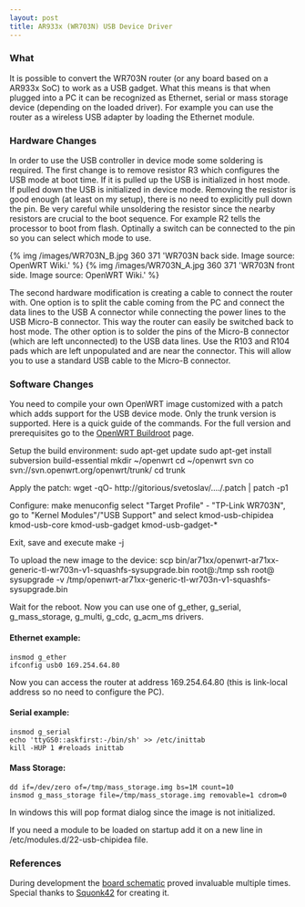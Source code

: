 ```yaml
---
layout: post
title: AR933x (WR703N) USB Device Driver
---
```


### What ###

It is possible to convert the WR703N router (or any board based on a AR933x SoC) 
to work as a USB gadget. What this means is that when plugged into a PC 
it can be recognized as Ethernet, serial or mass storage device 
(depending on the loaded driver). For example you can use the router as a
wireless USB adapter by loading the Ethernet module.

### Hardware Changes ###

In order to use the USB controller in device mode some soldering is required. 
The first change is to remove resistor R3 which configures the USB mode 
at boot time. If it is pulled up the USB is initialized in host mode. 
If pulled down the USB is initialized in device mode. Removing the resistor 
is good enough (at least on my setup), there is no need to explicitly pull down
the pin. Be very careful while unsoldering the resistor since the nearby 
resistors are crucial to the boot sequence. For example R2 tells the processor
to boot from flash. Optinally a switch can be connected to the pin so you can 
select which mode to use.

{% img /images/WR703N_B.jpg 360 371 'WR703N back side.  Image source: OpenWRT Wiki.' %}
{% img /images/WR703N_A.jpg 360 371 'WR703N front side. Image source: OpenWRT Wiki.' %}

The second hardware modification is creating a cable to connect the router with.
One option is to split the cable coming from the PC and connect the data lines
to the USB A connector while connecting the power lines to the USB Micro-B 
connector. This way the router can easily be switched back to host mode.
The other option is to solder the pins of the Micro-B connector 
(which are left unconnected) to the USB data lines. Use the R103
and R104 pads which are left unpopulated and are near the connector. This will 
allow you to use a standard USB cable to the Micro-B connector.

### Software Changes ###

You need to compile your own OpenWRT image customized with a patch which adds 
support for the USB device mode. Only the trunk version is supported. Here is a
quick guide of the commands. For the full version and prerequisites go to the
[OpenWRT Buildroot](http://wiki.openwrt.org/doc/howto/buildroot.exigence) page.

Setup the build environment:
	sudo apt-get update
	sudo apt-get install subversion build-essential
	mkdir ~/openwrt
	cd ~/openwrt
	svn co svn://svn.openwrt.org/openwrt/trunk/
	cd trunk

Apply the patch:
	wget -qO- http://gitorious/svetoslav/..../.patch | patch -p1

Configure:
	make menuconfig
select "Target Profile" - "TP-Link WR703N", go to "Kernel Modules"/"USB Support" and select 
	kmod-usb-chipidea
	kmod-usb-core
	kmod-usb-gadget
	kmod-usb-gadget-*

Exit, save and execute
	make -j<number of cores>

To upload the new image to the device:
	scp bin/ar71xx/openwrt-ar71xx-generic-tl-wr703n-v1-squashfs-sysupgrade.bin root@<router ip address>:/tmp
	ssh root@<router ip address> sysupgrade -v /tmp/openwrt-ar71xx-generic-tl-wr703n-v1-squashfs-sysupgrade.bin

Wait for the reboot. Now you can use one of g_ether, g_serial, g_mass_storage, 
g_multi, g_cdc, g_acm_ms drivers.

#### Ethernet example: ####
	insmod g_ether
	ifconfig usb0 169.254.64.80
Now you can access the router at address 169.254.64.80 (this is link-local 
address so no need to configure the PC).

#### Serial example: ####
	insmod g_serial
	echo 'ttyGS0::askfirst:-/bin/sh' >> /etc/inittab
	kill -HUP 1 #reloads inittab

#### Mass Storage: ####
	dd if=/dev/zero of=/tmp/mass_storage.img bs=1M count=10
	insmod g_mass_storage file=/tmp/mass_storage.img removable=1 cdrom=0
In windows this will pop format dialog since the image is not initialized.

If you need a module to be loaded on startup add it on a new line in 
/etc/modules.d/22-usb-chipidea file.

### References ###
During development the [board schematic](http://squonk42.github.com/TL-WR703N/) 
proved invaluable multiple times. Special thanks to 
[Squonk42](https://github.com/Squonk42) for creating it.


